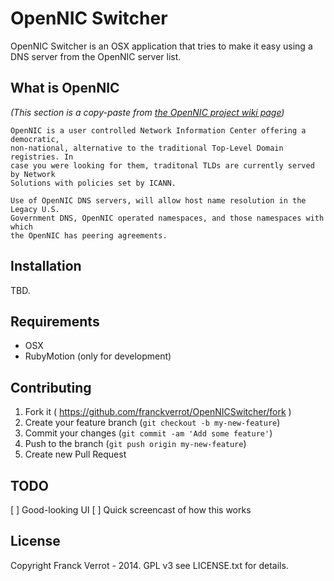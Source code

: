 # OpenNIC Switcher

OpenNIC Switcher is an OSX application that tries to make it easy using a
DNS server from the OpenNIC server list.

## What is OpenNIC

_(This section is a copy-paste from [the OpenNIC project wiki page][wikipage])_

    OpenNIC is a user controlled Network Information Center offering a democratic,
    non-national, alternative to the traditional Top-Level Domain registries. In
    case you were looking for them, traditonal TLDs are currently served by Network
    Solutions with policies set by ICANN.

    Use of OpenNIC DNS servers, will allow host name resolution in the Legacy U.S.
    Government DNS, OpenNIC operated namespaces, and those namespaces with which
    the OpenNIC has peering agreements.

## Installation

TBD.

## Requirements

* OSX
* RubyMotion (only for development)

## Contributing

1. Fork it ( https://github.com/franckverrot/OpenNICSwitcher/fork )
2. Create your feature branch (`git checkout -b my-new-feature`)
3. Commit your changes (`git commit -am 'Add some feature'`)
4. Push to the branch (`git push origin my-new-feature`)
5. Create new Pull Request

## TODO

[ ] Good-looking UI
[ ] Quick screencast of how this works

## License

Copyright Franck Verrot - 2014. GPL v3 see LICENSE.txt for details.

[wikipage]: http://wiki.opennicproject.org/HomePage
